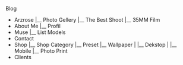 Blog
- Arzrose
|__ Photo Gellery
|__ The Best Shoot
|__ 35MM Film
- About Me
|__ Profil
- Muse
|__ List Models
- Contact
- Shop
|__ Shop Category
    |__ Preset
    |__ Wallpaper
    |   |__ Dekstop
    |   |__ Mobile
    |__ Photo Print
- Clients